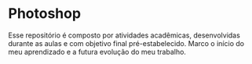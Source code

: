 # Photoshop
Esse repositório é composto por atividades acadêmicas, desenvolvidas durante as aulas e com objetivo final pré-estabelecido. Marco o início do meu aprendizado e a futura evolução do meu trabalho.
